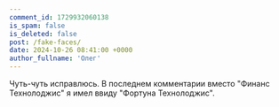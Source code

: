 ```yaml
---
comment_id: 1729932060138
is_spam: false
is_deleted: false
post: /fake-faces/
date: 2024-10-26 08:41:00 +0000
author_fullname: 'Олег'
---
```


Чуть-чуть исправлюсь. В последнем комментарии вместо "Финанс Технолоджис" я имел ввиду "Фортуна Технолоджис".
